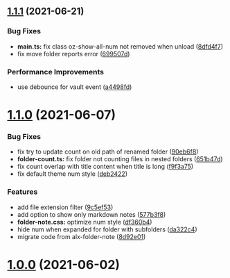 ## [1.1.1](https://github.com/ozntel/file-explorer-note-count/compare/1.1.0...1.1.1) (2021-06-21)


### Bug Fixes

* **main.ts:** fix class oz-show-all-num not removed when unload ([8dfd4f7](https://github.com/ozntel/file-explorer-note-count/commit/8dfd4f78a7b5437ae3fb1d004201e3cb43172c5a))
* fix move folder reports error ([699507d](https://github.com/ozntel/file-explorer-note-count/commit/699507d93e2d78fe5fd0304e2ffaf66b48e20ceb))


### Performance Improvements

* use debounce for vault event ([a4498fd](https://github.com/ozntel/file-explorer-note-count/commit/a4498fdec90dddb09eb5b47f3865d2a0dce39a42))

# [1.1.0](https://github.com/ozntel/file-explorer-note-count/compare/1.0.0...1.1.0) (2021-06-07)


### Bug Fixes

* fix try to update count on old path of renamed folder ([90eb6f8](https://github.com/ozntel/file-explorer-note-count/commit/90eb6f84aa8e9d2544e1e6df2f61134f099fbb3a))
* **folder-count.ts:** fix folder not counting files in nested folders ([651b47d](https://github.com/ozntel/file-explorer-note-count/commit/651b47d16288f6b604f5d1ddfcfbc94a0dc185d4))
* fix count overlap with title content when title is long ([f9f3a75](https://github.com/ozntel/file-explorer-note-count/commit/f9f3a758d10026590366f28c4c0b595b3449d518))
* fix default theme num style ([deb2422](https://github.com/ozntel/file-explorer-note-count/commit/deb242206722b0a2f81327d0ee3efac9e8ee908d))


### Features

* add file extension filter ([9c5ef53](https://github.com/ozntel/file-explorer-note-count/commit/9c5ef53524526f7ca3e529cfe56e5fed61b7f903))
* add option to show only markdown notes ([577b3f8](https://github.com/ozntel/file-explorer-note-count/commit/577b3f8da3e16c989d3eb0c1079020b347131e79))
* **folder-note.css:** optimize num style ([df360b4](https://github.com/ozntel/file-explorer-note-count/commit/df360b4f2f84026c5168e8b48a4e467d00f2d5d3))
* hide num when expanded for folder with subfolders ([da322c4](https://github.com/ozntel/file-explorer-note-count/commit/da322c4e159a93f2dabb7fd7f74d9c81d15170ca))
* migrate code from alx-folder-note ([8d92e01](https://github.com/ozntel/file-explorer-note-count/commit/8d92e018f82f9cd5f0efb0bddf599d8efa8d1c69))



# [1.0.0](https://github.com/ozntel/file-explorer-note-count/compare/1.0.0...1.1.0) (2021-06-02)

